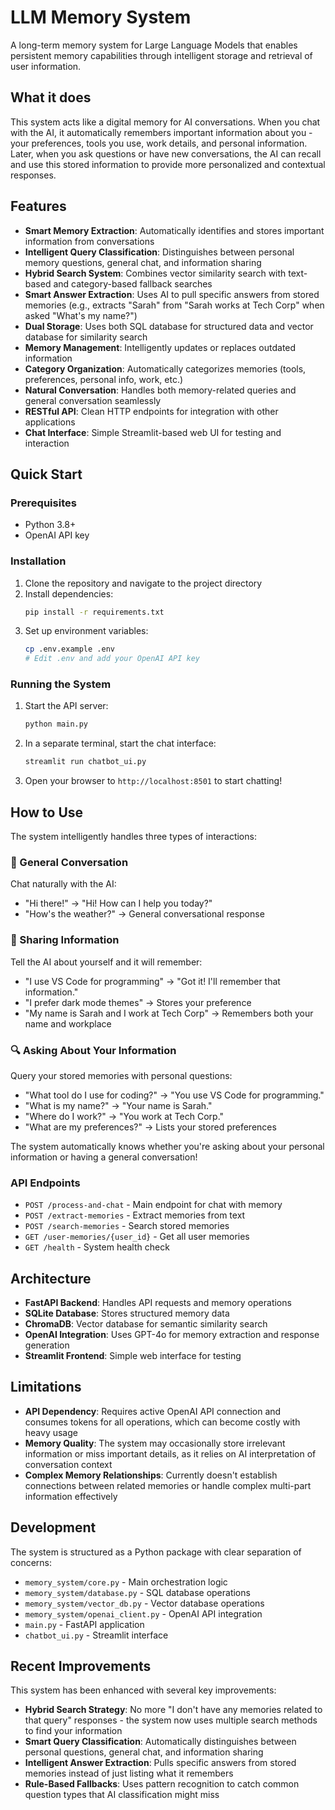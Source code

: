 # LLM Memory System

A long-term memory system for Large Language Models that enables persistent memory capabilities through intelligent storage and retrieval of user information.

## What it does

This system acts like a digital memory for AI conversations. When you chat with the AI, it automatically remembers important information about you - your preferences, tools you use, work details, and personal information. Later, when you ask questions or have new conversations, the AI can recall and use this stored information to provide more personalized and contextual responses.

## Features

- **Smart Memory Extraction**: Automatically identifies and stores important information from conversations
- **Intelligent Query Classification**: Distinguishes between personal memory questions, general chat, and information sharing
- **Hybrid Search System**: Combines vector similarity search with text-based and category-based fallback searches
- **Smart Answer Extraction**: Uses AI to pull specific answers from stored memories (e.g., extracts "Sarah" from "Sarah works at Tech Corp" when asked "What's my name?")
- **Dual Storage**: Uses both SQL database for structured data and vector database for similarity search
- **Memory Management**: Intelligently updates or replaces outdated information
- **Category Organization**: Automatically categorizes memories (tools, preferences, personal info, work, etc.)
- **Natural Conversation**: Handles both memory-related queries and general conversation seamlessly
- **RESTful API**: Clean HTTP endpoints for integration with other applications
- **Chat Interface**: Simple Streamlit-based web UI for testing and interaction

## Quick Start

### Prerequisites
- Python 3.8+
- OpenAI API key

### Installation

1. Clone the repository and navigate to the project directory
2. Install dependencies:
   ```bash
   pip install -r requirements.txt
   ```
3. Set up environment variables:
   ```bash
   cp .env.example .env
   # Edit .env and add your OpenAI API key
   ```

### Running the System

1. Start the API server:
   ```bash
   python main.py
   ```

2. In a separate terminal, start the chat interface:
   ```bash
   streamlit run chatbot_ui.py
   ```

3. Open your browser to `http://localhost:8501` to start chatting!

## How to Use

The system intelligently handles three types of interactions:

### 💬 General Conversation
Chat naturally with the AI:
- "Hi there!" → "Hi! How can I help you today?"
- "How's the weather?" → General conversational response

### 📝 Sharing Information  
Tell the AI about yourself and it will remember:
- "I use VS Code for programming" → "Got it! I'll remember that information."
- "I prefer dark mode themes" → Stores your preference
- "My name is Sarah and I work at Tech Corp" → Remembers both your name and workplace

### 🔍 Asking About Your Information
Query your stored memories with personal questions:
- "What tool do I use for coding?" → "You use VS Code for programming."
- "What is my name?" → "Your name is Sarah."
- "Where do I work?" → "You work at Tech Corp."
- "What are my preferences?" → Lists your stored preferences

The system automatically knows whether you're asking about your personal information or having a general conversation!

### API Endpoints
- `POST /process-and-chat` - Main endpoint for chat with memory
- `POST /extract-memories` - Extract memories from text
- `POST /search-memories` - Search stored memories
- `GET /user-memories/{user_id}` - Get all user memories
- `GET /health` - System health check

## Architecture

- **FastAPI Backend**: Handles API requests and memory operations
- **SQLite Database**: Stores structured memory data
- **ChromaDB**: Vector database for semantic similarity search
- **OpenAI Integration**: Uses GPT-4o for memory extraction and response generation
- **Streamlit Frontend**: Simple web interface for testing

## Limitations

- **API Dependency**: Requires active OpenAI API connection and consumes tokens for all operations, which can become costly with heavy usage
- **Memory Quality**: The system may occasionally store irrelevant information or miss important details, as it relies on AI interpretation of conversation context  
- **Complex Memory Relationships**: Currently doesn't establish connections between related memories or handle complex multi-part information effectively

## Development

The system is structured as a Python package with clear separation of concerns:
- `memory_system/core.py` - Main orchestration logic
- `memory_system/database.py` - SQL database operations  
- `memory_system/vector_db.py` - Vector database operations
- `memory_system/openai_client.py` - OpenAI API integration
- `main.py` - FastAPI application
- `chatbot_ui.py` - Streamlit interface

## Recent Improvements

This system has been enhanced with several key improvements:

- **Hybrid Search Strategy**: No more "I don't have any memories related to that query" responses - the system now uses multiple search methods to find your information
- **Smart Query Classification**: Automatically distinguishes between personal questions, general chat, and information sharing
- **Intelligent Answer Extraction**: Pulls specific answers from stored memories instead of just listing what it remembers
- **Rule-Based Fallbacks**: Uses pattern recognition to catch common question types that AI classification might miss

